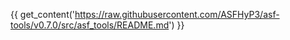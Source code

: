 {{ get_content('https://raw.githubusercontent.com/ASFHyP3/asf-tools/v0.7.0/src/asf_tools/README.md') }}
